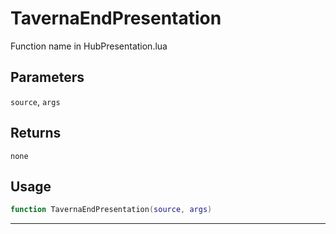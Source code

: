 # TavernaEndPresentation
Function name in HubPresentation.lua
## Parameters
`source`, `args`
## Returns
`none`
## Usage
```lua
function TavernaEndPresentation(source, args)
```
---
